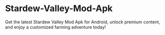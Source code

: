 # Stardew-Valley-Mod-Apk
Get the latest Stardew Valley Mod Apk for Android, unlock premium content, and enjoy a customized farming adventure today!
